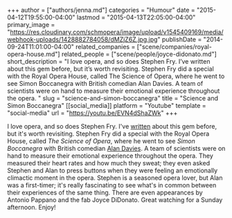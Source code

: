 +++
author = ["authors/jenna.md"]
categories = "Humour"
date = "2015-04-12T19:55:00-04:00"
lastmod = "2015-04-13T22:05:00-04:00"
primary_image = "https://res.cloudinary.com/schmopera/image/upload/v1545409169/media/webhook-uploads/1428882784058/dMZjZ6Z.jpg.jpg"
publishDate = "2014-09-24T11:01:00-04:00"
related_companies = ["scene/companies/royal-opera-house.md"]
related_people = ["scene/people/joyce-didonato.md"]
short_description = "I love opera, and so does Stephen Fry. I’ve written about this gem before, but it’s worth revisiting. Stephen Fry did a special with the Royal Opera House, called The Science of Opera, where he went to see Simon Boccanegra with British comedian Alan Davies. A team of scientists were on hand to measure their emotional experience throughout the opera. "
slug = "science-and-simon-boccanegra"
title = "Science and Simon Boccanegra"
[[social_media]]
platform = "Youtube"
template = "social-media"
url = "https://youtu.be/EVN4dShaZWk"
+++

I love opera, and so does Stephen Fry. I've [written](/stephen-frys-latest-charming-appearance-at-the-royal-opera-house/) about this gem before, but it's worth revisiting. Stephen Fry did a special with the Royal Opera House, called _The Science of Opera_, where he went to see _Simon Boccanegra_ with British comedian [Alan Davies](http://en.wikipedia.org/wiki/Alan_Davies). A team of scientists were on hand to measure their emotional experience throughout the opera. They measured their heart rates and how much they sweat; they even asked Stephen and Alan to press buttons when they were feeling an emotionally climactic moment in the opera. Stephen is a seasoned opera lover, but Alan was a first-timer; it's really fascinating to see what's in common between their experiences of the same thing. There are even appearances by Antonio Pappano and the fab Joyce DiDonato. Great watching for a Sunday afternoon. Enjoy!
